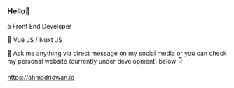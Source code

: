### Hello👋

a Front End Developer

🌱 Vue JS / Nuxt JS

💬 Ask me anything via direct message on my social media or you can check my personal website (currently under development) below 👇

https://ahmadridwan.id
<!--
**pujakesuma/pujakesuma** is a ✨ _special_ ✨ repository because its `README.md` (this file) appears on your GitHub profile.

Here are some ideas to get you started:


- 👯 I’m looking to collaborate on ...
- 🤔 I’m looking for help with ...
- 💬 Ask me about ...
- 📫 How to reach me: ...
- 😄 Pronouns: ...
- ⚡ Fun fact: ...
-->
